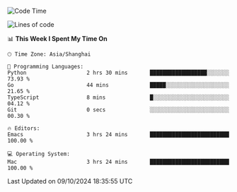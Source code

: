 <!--START_SECTION:waka-->
![Code Time](http://img.shields.io/badge/Code%20Time-2%2C218%20hrs%2013%20mins-blue)

![Lines of code](https://img.shields.io/badge/From%20Hello%20World%20I%27ve%20Written-308.1%20thousand%20lines%20of%20code-blue)

📊 **This Week I Spent My Time On** 

```text
🕑︎ Time Zone: Asia/Shanghai

💬 Programming Languages: 
Python                   2 hrs 30 mins       ██████████████████░░░░░░░   73.93 % 
Go                       44 mins             █████░░░░░░░░░░░░░░░░░░░░   21.65 % 
TypeScript               8 mins              █░░░░░░░░░░░░░░░░░░░░░░░░   04.12 % 
Git                      0 secs              ░░░░░░░░░░░░░░░░░░░░░░░░░   00.30 % 

🔥 Editors: 
Emacs                    3 hrs 24 mins       █████████████████████████   100.00 % 

💻 Operating System: 
Mac                      3 hrs 24 mins       █████████████████████████   100.00 % 
```


 Last Updated on 09/10/2024 18:35:55 UTC
<!--END_SECTION:waka-->
